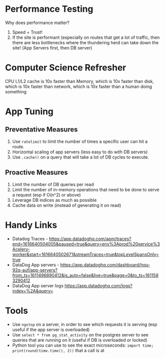 # Performance Testing

Why does performance matter? 
1. Speed = Trust!
2. If the site is performant (especially on routes that get a lot of traffic, then there are less bottlenecks where the thundering herd can take down the site!  (App Servers first, then DB server)

# Computer Science Refresher

CPU L1/L2 cache is 10x faster than
Memory, which is 10x faster than
disk, which is 10x faster than 
network, which is 10x faster than
a human doing something

# App Tuning

## Preventative Measures

1. Use `ratelimit` to limit the number of times a specific user can hit a route.
2. Horizontal scaling of app servers (less easy to do with DB servers)
3. Use `.cache()` on a query that will take a lot of DB cycles to execute.  

## Proactive Measures

1. Limit the number of DB queries per read
2. Limit the number of in-memory operations that need to be done to serve a request (esp if O(n^2) or above)
3. Leverage DB indices as much as possible
4. Cache data on write (instead of generating it on read)


# Handy Links

- Datadog Traces - https://app.datadoghq.com/apm/traces?end=1616640504005&paused=true&query=env%3Aprod%20service%3Acelery-worker&start=1616640502671&streamTraces=true&topLevelSpansOnly=true
- DataDog App servers - https://app.datadoghq.com/dashboard/hqu-92q-auf/app-servers?from_ts=1611496890412&is_auto=false&live=true&page=0&to_ts=1611583290412
- DataDog App server logs https://app.datadoghq.com/logs?index=%2A&query=

# Tools
- Use `ngxtop` on a server, in order to see which requests it is serving (esp useful if the app server is overloaded)
- Use `select * from pg_stat_activity` on the postgres server to see queries that are running on it (useful if DB is overloaded or locked)
- Python tool you can use to see the exact microseconds:  `import time; print(round(time.time(), 2))` that a call is at 


